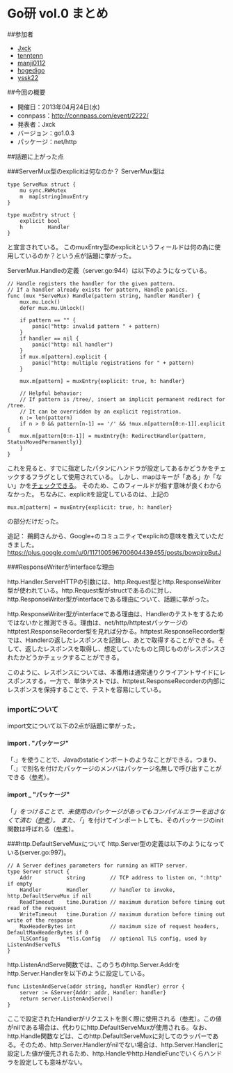 Go研 vol.0 まとめ
==================

##参加者

* [Jxck](https://twitter.com/Jxck_)
* [tenntenn](https://twitter.com/tenntenn)
* [manji0112](https://twitter.com/manji0112)
* [hogedigo](https://twitter.com/hogedigo)
* [yssk22](https://twitter.com/yssk22)

##今回の概要

* 開催日：2013年04月24日(水)
* connpass：http://connpass.com/event/2222/
* 発表者：Jxck
* バージョン：go1.0.3
* パッケージ：net/http

##話題に上がった点

###ServerMux型のexplicitは何なのか？
ServerMux型は

	type ServeMux struct {
		mu sync.RWMutex
		m  map[string]muxEntry
	}

	type muxEntry struct {
		explicit bool
		h        Handler
	}

と宣言されている。
このmuxEntry型のexplicitというフィールドは何の為に使用しているのか？という点が話題に挙がった。

ServerMux.Handleの定義（server.go:944）は以下のようになっている。

	// Handle registers the handler for the given pattern.
	// If a handler already exists for pattern, Handle panics.
	func (mux *ServeMux) Handle(pattern string, handler Handler) {
 		mux.mu.Lock()
		defer mux.mu.Unlock()
		
		if pattern == "" {
			panic("http: invalid pattern " + pattern)
		}
		if handler == nil {
			panic("http: nil handler")
		}
		if mux.m[pattern].explicit {
			panic("http: multiple registrations for " + pattern)
		}

		mux.m[pattern] = muxEntry{explicit: true, h: handler}

		// Helpful behavior:
		// If pattern is /tree/, insert an implicit permanent redirect for /tree.
		// It can be overridden by an explicit registration.
		n := len(pattern)
		if n > 0 && pattern[n-1] == '/' && !mux.m[pattern[0:n-1]].explicit {
		mux.m[pattern[0:n-1]] = muxEntry{h: RedirectHandler(pattern, StatusMovedPermanently)}
		}
	}

これを見ると、すでに指定したパタンにハンドラが設定してあるかどうかをチェックするフラグとして使用されている。
しかし、mapはキーが「ある」か「ない」かを[チェックできる](http://play.golang.org/p/Msxq9bIhMn)。
そのため、このフィールドが指す意味が良くわからなかった。
ちなみに、explicitを設定しているのは、上記の

	mux.m[pattern] = muxEntry{explicit: true, h: handler}

の部分だけだった。

追記：
鵜飼さんから、Google+のコミュニティでexplicitの意味を教えていただきました。
https://plus.google.com/u/0/117100596700604439455/posts/bowpjrpButJ

###ResponseWriterがinterfaceな理由

http.Handler.ServeHTTPの引数には、http.Request型とhttp.ResponseWriter型が使われている。http.Request型がstructであるのに対し、http.ResponseWriter型がinterfaceである理由について、話題に挙がった。

http.ResponseWriter型がinterfaceである理由は、Handlerのテストをするためではないかと推測できる。理由は、net/http/httptestパッケージのhttptest.ResponseRecorder型を見れば分かる。httptest.ResponseRecorder型では、Handlerの返したレスポンスを記録し、あとで取得することができる。そして、返したレスポンスを取得し、想定していたものと同じものがレスポンスされたかどうかチェックすることができる。

このように、レスポンスについては、本番用は通常通りクライアントサイドにレスポンスする。一方で、単体テストでは、httptest.ResponseRecorderの内部にレスポンスを保持することで、テストを容易にしている。

### importについて

import文について以下の2点が話題に挙がった。

#### import . "パッケージ"
「.」を使うことで、Javaのstaticインポートのようなことができる。つまり、「.」で別名を付けたパッケージのメンバはパッケージ名無しで呼び出すことができる（[参考](http://play.golang.org/p/--dWV6PHYA)）。

#### import _ "パッケージ"
「_」をつけることで、未使用のパッケージがあってもコンパイルエラーを出さなくて済む（[参考](http://play.golang.org/p/EcgE0plkD9)）。
また、「_」を付けてインポートしても、そのパッケージのinit関数は呼ばれる（[参考](https://github.com/golang-samples/basic/tree/master/import/underscore)）。

###http.DefaultServeMuxについて
http.Server型の定義は以下のようになっている(server.go:997)。

 	// A Server defines parameters for running an HTTP server.
	type Server struct {
		Addr           string        // TCP address to listen on, ":http" if empty
		Handler        Handler       // handler to invoke, http.DefaultServeMux if nil
		ReadTimeout    time.Duration // maximum duration before timing out read of the request
		WriteTimeout   time.Duration // maximum duration before timing out write of the response
		MaxHeaderBytes int           // maximum size of request headers, DefaultMaxHeaderBytes if 0
		TLSConfig      *tls.Config   // optional TLS config, used by ListenAndServeTLS
	}

http.ListenAndServe関数では、このうちのhttp.Server.Addrをhttp.Server.Handlerを以下のように設定している。

	func ListenAndServe(addr string, handler Handler) error {
		server := &Server{Addr: addr, Handler: handler}
		return server.ListenAndServe()
	}

ここで設定されたHandlerがリクエストを捌く際に使用される（[参考](http://www.slideshare.net/takuyaueda967/go-webgocon-2013-spring)）。この値がnilである場合は、代わりにhttp.DefaultServeMuxが使用される。なお、http.Handle関数などは、このhttp.DefaultServeMuxに対してのラッパーである。そのため、http.Server.Handlerがnilでない場合は、http.Server.Handlerに設定した値が優先されるため、http.Handleやhttp.HandleFuncでいくらハンドラを設定しても意味がない。
